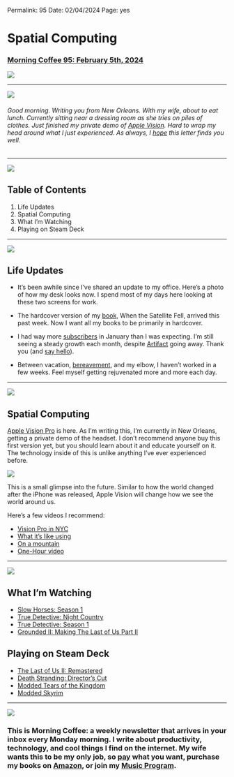 
Permalink: 95
Date: 02/04/2024
Page: yes

# Spatial Computing

### [Morning Coffee 95: February 5th, 2024](https://nashp.com/95)

![](https://nashp.com/_media/mc.gif)

---- 

![](https://i.imgur.com/NNJ02Br.jpg)

###### Good morning. Writing you from New Orleans. With my wife, about to eat lunch. Currently sitting near a dressing room as she tries on piles of clothes. Just finished my private demo of [Apple Vision](https://www.apple.com/apple-vision-pro/). Hard to wrap my head around what I just experienced. As always, I [hope](mailto:nashp@me.com) this letter finds you well.

---- 

![](https://i.imgur.com/eO2hcg2.jpg)

## Table of Contents

1. Life Updates
2. Spatial Computing
3. What I’m Watching
4. Playing on Steam Deck

---- 

![](https://i.imgur.com/kNVlpsG.jpg)

## Life Updates

- It’s been awhile since I’ve shared an update to my office. Here’s a photo of how my desk looks now. I spend most of my days here looking at these two screens for work.

- The hardcover version of my [book](https://www.amazon.com/dp/B0CQQG3JCF?binding=paperback&ref=dbs_dp_awt_sb_pc_tpbk), When the Satellite Fell, arrived this past week. Now I want all my books to be primarily in hardcover.

- I had way more [subscribers](https://nashp.com/mc) in January than I was expecting. I’m still seeing a steady growth each month, despite [Artifact](https://nashp.com/92) going away. Thank you (and [say hello](mailto:nashp@me.com)).

- Between vacation, [bereavement](https://youtu.be/nawzNd2O2TY?si=qUdfNjFyrVXGCdbC), and my elbow, I haven’t worked in a few weeks. Feel myself getting rejuvenated more and more each day.

---- 

![](https://i.imgur.com/ixMKCPL.jpg)

## Spatial Computing

[Apple Vision Pro](https://www.apple.com/apple-vision-pro/) is here. As I’m writing this, I’m currently in New Orleans, getting a private demo of the headset. I don’t recommend anyone buy this first version yet, but you should learn about it and educate yourself on it. The technology inside of this is unlike anything I’ve ever experienced before.

![](https://i.imgur.com/q44nm5i.jpg)

This is a small glimpse into the future. Similar to how the world changed after the iPhone was released, Apple Vision will change how we see the world around us.

Here’s a few videos I recommend:

- [Vision Pro in NYC](https://youtu.be/UvkgmyfMPks?si=DYtwwKEFLon5_iV9)
- [What it’s like using](https://youtu.be/dtp6b76pMak?si=4Plg9QlhoMfSw7eO)
- [On a mountain](https://youtu.be/0vppoSGRYxY?si=uqXAQso-HcOkI_97)
- [One-Hour video](https://youtu.be/GkPw6ScHyb4?si=u_xyFhPezQaqEvGz)

---- 

![](https://blotcdn.com/blog_7d9c6729f90a4fd68ca68a09e88009f0/_image_cache/7cf7610f-df38-435d-8654-200d185511c1.gif)

## What I’m Watching

- [Slow Horses: Season 1](https://youtu.be/O9ZJChzPn0U?si=CiVvuyUslgPAHIit)
- [True Detective: Night Country](https://youtu.be/WkL7cpG2UhE?si=l2eEItxJOSe4JZw4)
- [True Detective: Season 1](https://youtu.be/fVQUcaO4AvE?si=KXfUcfsBOBcjS65T)
- [Grounded II: Making The Last of Us Part II](https://youtu.be/SC3C7GMMfDU?si=dUHNjeh4ZP5U_vXB)

## Playing on Steam Deck

- [The Last of Us II: Remastered](https://youtu.be/Ye3st9z6jQY?si=Ys62oXhiM1D407Xg)
- [Death Stranding: Director’s Cut](https://youtu.be/EV53lnCzP1w?si=0ujvddDH1jVK3sT1)
- [Modded Tears of the Kingdom](https://www.youtube.com/results?search_query=modded+tears+of+the+kingdom)
- [Modded Skyrim](https://www.youtube.com/results?search_query=skyrim+modded)

---- 

![](https://i.imgur.com/MwejBou.jpg)

### This is Morning Coffee: a weekly newsletter that arrives in your inbox every Monday morning. I write about productivity, technology, and cool things I find on the internet. My wife wants this to be my only job, so [pay](https://buy.stripe.com/fZe4jqd135LRc4U4gj) what you want, purchase my books on [Amazon](https://www.amazon.com/dp/B0CQQG3JCF?binding=paperback&ref=dbs_dp_awt_sb_pc_tpbk), or join my [Music Program](https://patreon.com/nashp).
